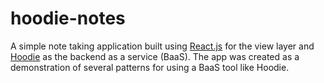 # hoodie-notes

A simple note taking application built using [React.js](https://facebook.github.io/react/) for the view layer and [Hoodie](http://hood.ie/) as the backend as a service (BaaS). The app was created as a demonstration of several patterns for using a BaaS tool like Hoodie.
